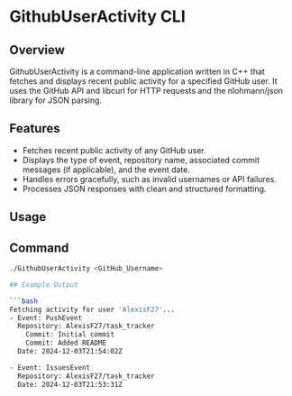 # GithubUserActivity CLI

## Overview
GithubUserActivity is a command-line application written in C++ that fetches and displays recent public activity for a specified GitHub user. It uses the GitHub API and libcurl for HTTP requests and the nlohmann/json library for JSON parsing.

## Features
- Fetches recent public activity of any GitHub user.
- Displays the type of event, repository name, associated commit messages (if applicable), and the event date.
- Handles errors gracefully, such as invalid usernames or API failures.
- Processes JSON responses with clean and structured formatting.

## Usage
## Command

  ```bash
  ./GithubUserActivity <GitHub_Username>

## Example Output

  ```bash
  Fetching activity for user 'AlexisF27'...
  - Event: PushEvent
    Repository: AlexisF27/task_tracker
      Commit: Initial commit
      Commit: Added README
    Date: 2024-12-03T21:54:02Z
  
  - Event: IssuesEvent
    Repository: AlexisF27/task_tracker
    Date: 2024-12-03T21:53:31Z
